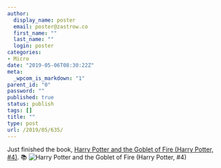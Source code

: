 ```yaml
---
author:
  display_name: poster
  email: poster@zastrow.co
  first_name: ""
  last_name: ""
  login: poster
categories:
- Micro
date: "2019-05-06T08:30:22Z"
meta:
  _wpcom_is_markdown: "1"
parent_id: "0"
password: ""
published: true
status: publish
tags: []
title: ""
type: post
url: /2019/05/635/
---
```

<p>Just finished the book, <a href="https://www.goodreads.com/review/show/2811228289?utm_medium=api&amp;utm_source=rss">Harry Potter and the Goblet of Fire (Harry Potter, #4)</a>. 📚 <img src="{{ site.baseurl }}/assets/2019/05/27876157.jpg" alt="Harry Potter and the Goblet of Fire (Harry Potter, #4)" /></p>
